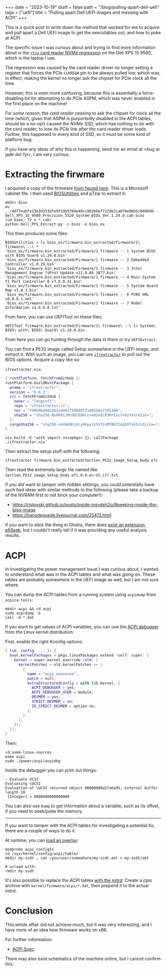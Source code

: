 +++
date = "2023-10-19"
draft = false
path = "/blog/pulling-apart-dell-uefi"
tags = ["uefi"]
title = "Pulling apart Dell UEFI images and messing with ACPI"
+++

This is a quick post to write down the method that worked for me to acquire and
pull apart a Dell UEFI image to get the executables out, and how to poke at
ACPI.

The specific issue I was curious about and trying to find more information
about is the [`rtsx` card reader NVMe regression][rtsx-explanation] on the Dell
XPS 15 9560, which is the laptop I use.

[rtsx-explanation]: https://lore.kernel.org/regressions/c7bdd821686e496eb31e4298050dfb72@realtek.com/

The regression was caused by the card reader driver no longer setting a
register that forces the PCIe `CLKREQ#` pin to be always pulled low, which was,
in effect, making the kernel no longer ask the chipset for PCIe clock all the
time.

However, this is even more confusing, because this is essentially a
force-disabling bit for attempting to do PCIe ASPM, which was never enabled in
the first place on the machine!

For *some reason*, the *card reader* ceasing to ask the chipset for clock all
the time (which, given that ASPM is purportedly disabled in the ACPI tables,
should be a no-op!) caused the *NVMe SSD*, which has nothing to do with the
card reader, to lose its PCIe link after the card reader driver loads. Further,
this happened to every kind of SSD, so it must be some kind of platform bug.

If you have any ideas of why this is happening, send me an email at &lt;bug at jade
dot fyi&gt;, I am very curious.

# Extracting the firwmare

I acquired a copy of the firmware [from fwupd here][fwupd]. This is a
Microsoft cabinet file. I then used [BIOSUtilities] and p7zip to extract it:

[fwupd]: https://fwupd.org/lvfs/devices/com.dell.uefi34578c72.firmware

```
mkdir bios
mv ../4d77eabfe13e3d153dfe9f19b570de40cc90260ef7229b2ca070e06b5c840040-Dell_XPS_15_9560_Precision_5520_System_BIOS_Ver.1.24.0.cab bios
(cd bios; 7z x *.cab)
python Dell_PFS_Extract.py -i bios -o bios_ex
```

This then produces some files:

```
BIOSUtilities » ls bios_ex/firmware.bin_extracted/Firmware/1\ firmware\ --\ *
'bios_ex/firmware.bin_extracted/Firmware/1 firmware -- 1 System BIOS with BIOS Guard v1.24.0.bin'
'bios_ex/firmware.bin_extracted/Firmware/1 firmware -- 2 Embedded Controller v1.0.29.bin'
'bios_ex/firmware.bin_extracted/Firmware/1 firmware -- 3 Intel Management Engine (VPro) Update v11.8.86.3877.bin'
'bios_ex/firmware.bin_extracted/Firmware/1 firmware -- 4 Main System TI Port Controller 0 v7.0.0.31.bin'
'bios_ex/firmware.bin_extracted/Firmware/1 firmware -- 5 System Board Map v1.0.1.bin'
'bios_ex/firmware.bin_extracted/Firmware/1 firmware -- 6 PCR0 XML v0.0.0.1.xml'
'bios_ex/firmware.bin_extracted/Firmware/1 firmware -- 7 Model Information v1.0.0.0.txt'
```

[BIOSUtilities]: https://github.com/platomav/BIOSUtilities

From here, you can use UEFITool on these files:

```
UEFITool firmware.bin_extracted/Firmware/1\ firmware\ --\ 1\ System\ BIOS\ with\ BIOS\ Guard\ v1.24.0.bin
```

From here you can go hunting through the data in there or try `UEFIExtract`.

You can find a PE32 image called Setup somewhere in the UEFI image, and extract
it. With such an image, you can use [`ifrextractor`][ifrextractor] to pull out
the BIOS options. Acquire a copy like so:

[ifrextractor]: https://github.com/LongSoft/IFRExtractor-RS

`ifrextractor.nix`:

```nix
{ rustPlatform, fetchFromGitHub }:
rustPlatform.buildRustPackage {
  pname = "ifrextractor";
  version = "0.0.1";
  src = fetchFromGitHub {
    owner = "longsoft";
    repo = "ifrextractor-rs";
    rev = "f40b9be0da561ede62f3988072100550a73d5386";
    sha256 = "sha256-No0H91iMcOQlE0Hcc+w02w5CP3M+Ixct+92+XsreIik=";
  };
  cargoSha256 = "sha256-smVHEBhjUcy4ApyJzhV31sMTB87Cdq59fxkSJsS1/cw=";
}
```

```
nix-build -E 'with import <nixpkgs> {}; callPackage ./ifrextractor.nix'
```

Then extract the setup stuff with the following:

```
ifrextractor firmware.bin_extracted/Section_PE32_image_Setup_body.efi
```

Then read the extremely large file named like:
`Section_PE32_image_Setup_body.efi.0.0.en-US.ifr.txt`.

If you *did* want to tamper with hidden settings, you could potentially have
such bad ideas with similar methods to the following (please take a backup of
the NVRAM first to not brick your computer!):

* <https://ristovski.github.io/posts/inside-insydeh2o/#peeking-inside-the-bios-image>
* <https://hansdegoede.livejournal.com/25413.html>

If you want to stick the thing in Ghidra, there does [exist an extension,
efiSeek][efiSeek], but I couldn't really tell if it was providing any useful
analysis results.

[efiSeek]: https://github.com/DSecurity/efiSeek

# ACPI

In investigating the power management issue I was curious about, I wanted to
understand what was in the ACPI tables and what was going on. These tables are
probably somewhere in the UEFI image as well, but I am not sure where.

You can dump the ACPI tables from a running system using `acpidump` from `acpica-tools`:

```
mkdir acpi && cd acpi
sudo acpidump -b
iasl -d *.dat
```

If you want to get values of ACPI variables, you can use the [ACPI
debugger][acpidbg] from the Linux kernel distribution:

[acpidbg]: https://docs.kernel.org/firmware-guide/acpi/aml-debugger.html

First, enable the right Kconfig options:

```nix
{ lib, config, ... }: {
  boot.kernelPackages = pkgs.linuxPackages.extend (self: super: {
    kernel = super.kernel.override (old: {
      kernelPatches = old.kernelPatches ++ [
        {
          name = "acpi_nonsense";
          patch = null;
          extraStructuredConfig = with lib.kernel; {
            ACPI_DEBUGGER = yes;
            ACPI_DEBUGGER_USER = module;
            DEVMEM = yes;
            STRICT_DEVMEM = no;
            IO_STRICT_DEVMEM = option no;
          };
        }
      ];
    });
  });
}
```

Then:

```
cd some-linux-sources
make acpi
sudo ./power/acpi/acpidbg
```

Inside the debugger you can print out things:

```
- Evaluate UCSI
Evaluating \UCSI
Evaluation of \UCSI returned object 00000000a57a6a95, external buffer length 18
 [Integer] = 0000000000000000
```

You can also use `Dump` to get information about a variable, such as its
offset, if you need to peek/poke the memory.

---

If you want to tamper with the ACPI tables for investigating a potential fix,
there are a couple of ways to do it.

At runtime, you can [load an overlay][overlay]:

```
modprobe acpi_configfs
cd /sys/kernel/config/acpi/table/
mkdir my-ssdt ; cat ~youruser/somewhere/my-ssdt.aml > my-ssdt/aml

# unload with:
rmdir my-ssdt
```

[overlay]: https://www.kernel.org/doc/html/latest/admin-guide/acpi/ssdt-overlays.html

It's also possible to replace the ACPI tables [with the initrd][initrd-acpi]:
Create a cpio archive with `kernel/firmware/acpi/*.dat`, then prepend it to the
actual initrd.

[initrd-acpi]: https://docs.kernel.org/admin-guide/acpi/initrd_table_override.html

# Conclusion

This whole affair did not achieve much, but it was very interesting, and I have
more of an idea how firmware works on x86.

For further information:
- [ACPI Spec](https://uefi.org/sites/default/files/resources/ACPI_Spec_6_5_Aug29.pdf)

There may also exist schematics of the machine online, but I cannot confirm
this.

